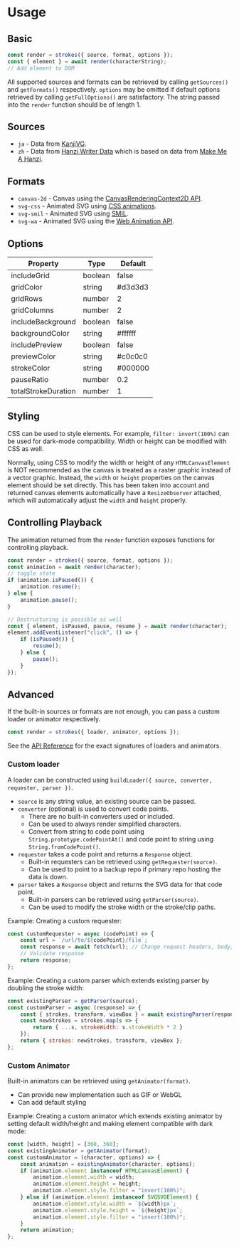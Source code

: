 # Usage

## Basic

```javascript
const render = strokes({ source, format, options });
const { element } = await render(characterString);
// Add element to DOM
```

All supported sources and formats can be retrieved by calling `getSources()` and `getFormats()` respectively. `options` may be omitted if default options retrieved by calling `getFullOptions()` are satisfactory. The string passed into the `render` function should be of length 1.

## Sources

- `ja` - Data from [KanjiVG](https://github.com/KanjiVG/kanjivg).
- `zh` - Data from [Hanzi Writer Data](https://github.com/chanind/hanzi-writer-data) which is based on data from [Make Me A Hanzi](https://github.com/skishore/makemeahanzi).

## Formats

- `canvas-2d` - Canvas using the [CanvasRenderingContext2D API](https://developer.mozilla.org/en-US/docs/Web/API/CanvasRenderingContext2D).
- `svg-css` - Animated SVG using [CSS animations](https://developer.mozilla.org/en-US/docs/Web/CSS/CSS_animations/Using_CSS_animations).
- `svg-smil` - Animated SVG using [SMIL](https://developer.mozilla.org/en-US/docs/Web/SVG/SVG_animation_with_SMIL).
- `svg-wa` - Animated SVG using the [Web Animation API](https://developer.mozilla.org/en-US/docs/Web/API/Web_Animations_API).

## Options

|Property|Type|Default
---|---|---
includeGrid|boolean|false
gridColor|string|#d3d3d3
gridRows|number|2
gridColumns|number|2
includeBackground|boolean|false
backgroundColor|string|#ffffff
includePreview|boolean|false
previewColor|string|#c0c0c0
strokeColor|string|#000000
pauseRatio|number|0.2
totalStrokeDuration|number|1

## Styling

CSS can be used to style elements. For example, `filter: invert(100%)` can be used for dark-mode compatibility. Width or height can be modified with CSS as well.

Normally, using CSS to modify the width or height of any `HTMLCanvasElement` is NOT recommended as the canvas is treated as a raster graphic instead of a vector graphic. Instead, the `width` or `height` properties on the canvas element should be set directly. This has been taken into account and returned canvas elements automatically have a `ResizeObserver` attached, which will automatically adjust the `width` and `height` properly.

## Controlling Playback

The animation returned from the  `render` function exposes functions for controlling playback.

```javascript
const render = strokes({ source, format, options });
const animation = await render(character);
// toggle state
if (animation.isPaused()) {
    animation.resume();
} else {
    animation.pause();
}

// Destructuring is possible as well
const { element, isPaused, pause, resume } = await render(character);
element.addEventListener("click", () => {
    if (isPaused()) {
        resume();
    } else {
        pause();
    }
});
```

## Advanced

If the built-in sources or formats are not enough, you can pass a custom loader or animator respectively.

```javascript
const render = strokes({ loader, animator, options });
```

See the [API Reference](api-reference.md) for the exact signatures of loaders and animators.

### Custom loader

A loader can be constructed using `buildLoader({ source, converter, requester, parser })`.

- `source` is any string value, an existing source can be passed.
- `converter` (optional) is used to convert code points.
    - There are no built-in converters used or included.
    - Can be used to always render simplified characters.
    - Convert from string to code point using `String.prototype.codePointAt()` and code point to string using `String.fromCodePoint()`.
- `requester` takes a code point and returns a `Response` object.
    - Built-in requesters can be retrieved using `getRequester(source)`.
    - Can be used to point to a backup repo if primary repo hosting the data is down.
- `parser` takes a `Response` object and returns the SVG data for that code point.
    - Built-in parsers can be retrieved using `getParser(source)`.
    - Can be used to modify the stroke width or the stroke/clip paths.

Example: Creating a custom requester:

```javascript
const customRequester = async (codePoint) => {
    const url = `/url/to/${codePoint}/file`;
    const response = await fetch(url); // Change request headers, body, etc
    // Validate response
    return response;
};
```

Example: Creating a custom parser which extends existing parser by doubling the stroke width:

```javascript
const existingParser = getParser(source);
const customParser = async (response) => {
    const { strokes, transform, viewBox } = await existingParser(response);
    const newStrokes = strokes.map(s => {
        return { ...s, strokeWidth: s.strokeWidth * 2 }
    });
    return { strokes: newStrokes, transform, viewBox };
};
```

### Custom Animator

Built-in animators can be retrieved using `getAnimator(format)`.

- Can provide new implementation such as GIF or WebGL
- Can add default styling

Example: Creating a custom animator which extends existing animator by setting default width/height and making element compatible with dark mode:

```javascript
const [width, height] = [360, 360];
const existingAnimator = getAnimator(format);
const customAnimator = (character, options) => {
    const animation = existingAnimator(character, options);
    if (animation.element instanceof HTMLCanvasElement) {
        animation.element.width = width;
        animation.element.height = height;
        animation.element.style.filter = "invert(100%)";
    } else if (animation.element instanceof SVGSVGElement) {
        animation.element.style.width = `${width}px`;
        animation.element.style.height = `${height}px`;
        animation.element.style.filter = "invert(100%)";
    }
    return animation;
};
```